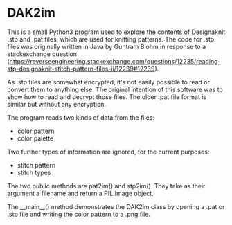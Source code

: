 # DAK2im

This is a small Python3 program used to explore the contents of Designaknit .stp and .pat files, which are used for knitting patterns. The code for .stp files was originally written in Java by Guntram Blohm in response to a stackexchange question (https://reverseengineering.stackexchange.com/questions/12235/reading-stp-designaknit-stitch-pattern-files-ii/12239#12239).

As .stp files are somewhat encrypted, it's not easily possible to read or convert them to anything else. 
The original intention of this software was to show how to read and decrypt those files. The older .pat file format is similar but without any encryption.

The program reads two kinds of data from the files:

* color pattern
* color palette

Two further types of information are ignored, for the current purposes:

* stitch pattern
* stitch types

The two public methods are pat2im() and stp2im(). They take as their argument a filename and return a PIL.Image object. 

The \_\_main\_\_() method demonstrates the DAK2im class by opening a .pat or .stp file and writing the color pattern to a .png file.